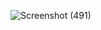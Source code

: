 ![Screenshot (491)](https://github.com/ritesh143kr/FundamentalAnalysis/assets/127919799/e57fbdd7-7cd9-4586-9e22-3552aa884c17)
